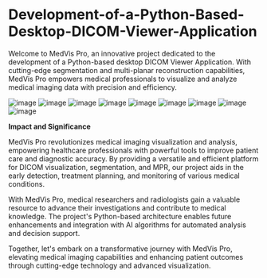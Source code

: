 # Development-of-a-Python-Based-Desktop-DICOM-Viewer-Application
Welcome to MedVis Pro, an innovative project dedicated to the development of a Python-based desktop DICOM Viewer Application. With cutting-edge segmentation and multi-planar reconstruction capabilities, MedVis Pro empowers medical professionals to visualize and analyze medical imaging data with precision and efficiency.

![image](https://github.com/SHrouk-Hesh/Development-of-a-Python-Based-Desktop-DICOM-Viewer-Application/assets/121517766/f7f0382d-5650-436c-aa3f-b627e0160244)
![image](https://github.com/SHrouk-Hesh/Development-of-a-Python-Based-Desktop-DICOM-Viewer-Application/assets/121517766/09fbb6db-992d-4e1c-b401-d8edd66b563c)
![image](https://github.com/SHrouk-Hesh/Development-of-a-Python-Based-Desktop-DICOM-Viewer-Application/assets/121517766/47166757-5da2-4211-b25a-d4618f7ffccb)
![image](https://github.com/SHrouk-Hesh/Development-of-a-Python-Based-Desktop-DICOM-Viewer-Application/assets/121517766/20c11ae0-883d-4cb9-9c14-0e2a5528333f)
![image](https://github.com/SHrouk-Hesh/Development-of-a-Python-Based-Desktop-DICOM-Viewer-Application/assets/121517766/117d2921-7363-48fa-904f-1da2e77553aa)
![image](https://github.com/SHrouk-Hesh/Development-of-a-Python-Based-Desktop-DICOM-Viewer-Application/assets/121517766/fd51ccb8-5cbe-43bc-a84f-b252f38b6be7)
![image](https://github.com/SHrouk-Hesh/Development-of-a-Python-Based-Desktop-DICOM-Viewer-Application/assets/121517766/5c5be2bb-2df1-44ad-b1e9-98eccbdca4f6)
![image](https://github.com/SHrouk-Hesh/Development-of-a-Python-Based-Desktop-DICOM-Viewer-Application/assets/121517766/65ddbc70-aa32-4c52-900d-ed782e6af347)
![image](https://github.com/SHrouk-Hesh/Development-of-a-Python-Based-Desktop-DICOM-Viewer-Application/assets/121517766/48714cf4-ff6d-4ba3-85df-efd3509ccf37)


**Impact and Significance**

MedVis Pro revolutionizes medical imaging visualization and analysis, empowering healthcare professionals with powerful tools to improve patient care and diagnostic accuracy. By providing a versatile and efficient platform for DICOM visualization, segmentation, and MPR, our project aids in the early detection, treatment planning, and monitoring of various medical conditions.

With MedVis Pro, medical researchers and radiologists gain a valuable resource to advance their investigations and contribute to medical knowledge. The project's Python-based architecture enables future enhancements and integration with AI algorithms for automated analysis and decision support.

Together, let's embark on a transformative journey with MedVis Pro, elevating medical imaging capabilities and enhancing patient outcomes through cutting-edge technology and advanced visualization.
